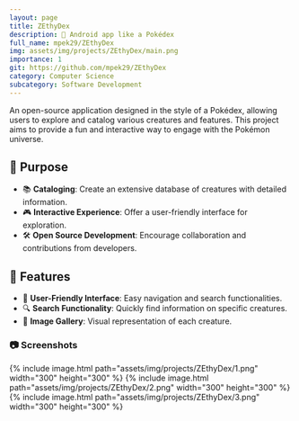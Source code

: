 ```yaml
---
layout: page
title: ZEthyDex
description: 📱 Android app like a Pokédex
full_name: mpek29/ZEthyDex
img: assets/img/projects/ZEthyDex/main.png
importance: 1
git: https://github.com/mpek29/ZEthyDex
category: Computer Science
subcategory: Software Development
---
```



An open-source application designed in the style of a Pokédex, allowing users to explore and catalog various creatures and features. This project aims to provide a fun and interactive way to engage with the Pokémon universe.

## 🎯 Purpose

- 📚 **Cataloging**: Create an extensive database of creatures with detailed information.
- 🎮 **Interactive Experience**: Offer a user-friendly interface for exploration.
- 🛠️ **Open Source Development**: Encourage collaboration and contributions from developers.

## 📝 Features

- 🌟 **User-Friendly Interface**: Easy navigation and search functionalities.
- 🔍 **Search Functionality**: Quickly find information on specific creatures.
- 📸 **Image Gallery**: Visual representation of each creature.

### 📷 Screenshots


<div style="display: flex; justify-content: space-between;">
    {% include image.html path="assets/img/projects/ZEthyDex/1.png" width="300" height="300" %}
    {% include image.html path="assets/img/projects/ZEthyDex/2.png" width="300" height="300" %}
    {% include image.html path="assets/img/projects/ZEthyDex/3.png" width="300" height="300" %}
</div>

